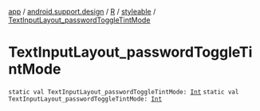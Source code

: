 [app](../../../index.md) / [android.support.design](../../index.md) / [R](../index.md) / [styleable](index.md) / [TextInputLayout_passwordToggleTintMode](./-text-input-layout_password-toggle-tint-mode.md)

# TextInputLayout_passwordToggleTintMode

`static val TextInputLayout_passwordToggleTintMode: `[`Int`](https://kotlinlang.org/api/latest/jvm/stdlib/kotlin/-int/index.html)
`static val TextInputLayout_passwordToggleTintMode: `[`Int`](https://kotlinlang.org/api/latest/jvm/stdlib/kotlin/-int/index.html)